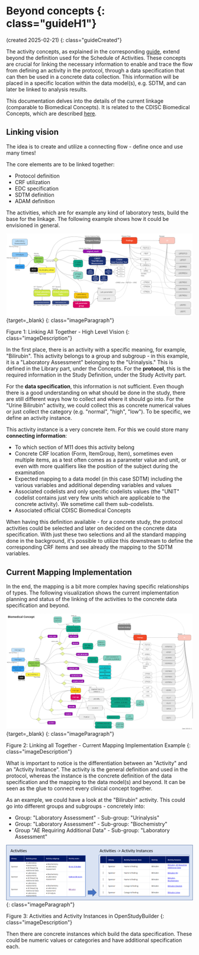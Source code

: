 # Beyond concepts {: class="guideH1"}

(created 2025-02-21) 
{: class="guideCreated"}

The activity concepts, as explained in the corresponding [guide](./guide_activity_concept.md), extend beyond the definition used for the Schedule of Activities. These concepts are crucial for linking the necessary information to enable and trace the flow from defining an activity in the protocol, through a data specification that can then be used in a concrete data collection. This information will be placed in a specific location within the data model(s), e.g. SDTM, and can later be linked to analysis results.

This documentation delves into the details of the current linkage (comparable to Biomedical Concepts). It is related to the CDISC Biomedical Concepts, which are described [here](https://www.cdisc.org/cdisc-biomedical-concepts).

## Linking vision

The idea is to create and utilize a connecting flow - define once and use many times!

The core elements are to be linked together:

- Protocol definition
- CRF utilization
- EDC specification
- SDTM definition
- ADAM definition

The activities, which are for example any kind of laboratory tests, build the base for the linkage. The following example shows how it could be envisioned in general. 

[![Linking All Together - High Level Vision](./img/guide_bc_01.png)](./img/guide_bc_01.png){target=_blank}
{: class="imageParagraph"}

Figure 1: Linking All Together - High Level Vision
{: class="imageDescription"}

In the first place, there is an activity with a specific meaning, for example, "Bilirubin". This activity belongs to a group and subgroup - in this example, it is a "Laboratory Assessment" belonging to the "Urinalysis." This is defined in the Library part, under the Concepts. For the **protocol**, this is the required information in the Study Definition, under the Study Activity part.

For the **data specification**, this information is not sufficient. Even though there is a good understanding on what should be done in the study, there are still different ways how to collect and where it should go into. For the "Urine Bilirubin" activity, we could collect this as concrete numerical values or just collect the category (e.g. "normal", "high", "low"). To be specific, we define an activity instance.

This activity instance is a very concrete item. For this we could store many **connecting information**:

- To which section of M11 does this activity belong
- Concrete CRF location (Form, ItemGroup, Item), sometimes even multiple items, as a test often comes as a parameter value and unit, or even with more qualifiers like the position of the subject during the examination
- Expected mapping to a data model (in this case SDTM) including the various variables and additional depending variables and values
- Associated codelists and only specific codelists values (the "UNIT" codelist contains just very few units which are applicable to the concrete activity). We sometime call them sub-codelists.
- Associated official CDISC Biomedical Concepts

When having this definition available - for a concrete study, the protocol activities could be selected and later on decided on the concrete data specification. With just these two selections and all the standard mapping done in the background, it's possible to utilize this downstream to define the corresponding CRF items and see already the mapping to the SDTM variables.


## Current Mapping Implementation

In the end, the mapping is a bit more complex having specific relationships of types. The following visualization shows the current implementation planning and status of the linking of the activities to the concrete data specification and beyond.

[![Linking all Together - Current Mapping Implementation Example](./img/guide_bc_02.png)](./img/guide_bc_02.png){target=_blank}
{: class="imageParagraph"}

Figure 2: Linking all Together - Current Mapping Implementation Example
{: class="imageDescription"}

What is important to notice is the differentiation between an "Activity" and an "Activity Instance". The activity is the general definition and used in the protocol, whereas the instance is the concrete definition of the data specification and the mapping to the data model(s) and beyond. It can be seen as the glue to connect every clinical concept together.

As an example, we could have a look at the "Bilirubin" activity. This could go into different groups and subgroups - concretely into:

- Group: "Laboratory Assessment" - Sub-group: "Urinalysis"
- Group: "Laboratory Assessment" - Sub-group: "Biochemistry" 
- Group "AE Requiring Additional Data" - Sub-group: "Laboratory Assessment"

![Activities and Activity Instances in OpenStudyBuilder](./img/guide_bc_05.png)
{: class="imageParagraph"}

Figure 3: Activities and Activity Instances in OpenStudyBuilder
{: class="imageDescription"}

Then there are concrete instances which build the data specification. These could be numeric values or categories and have additional specification each.














